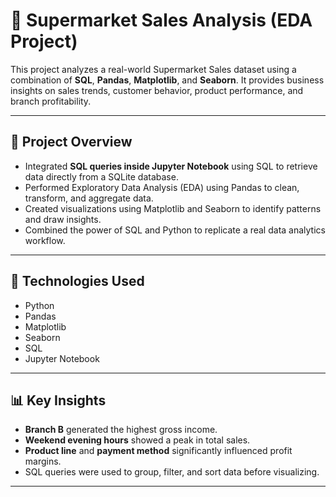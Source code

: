 # 🛒 Supermarket Sales Analysis (EDA Project)

This project analyzes a real-world Supermarket Sales dataset using a combination of **SQL**, **Pandas**, **Matplotlib**, and **Seaborn**. It provides business insights on sales trends, customer behavior, product performance, and branch profitability.

---

## 📌 Project Overview

- Integrated **SQL queries inside Jupyter Notebook** using SQL to retrieve data directly from a SQLite database.
- Performed Exploratory Data Analysis (EDA) using Pandas to clean, transform, and aggregate data.
- Created visualizations using Matplotlib and Seaborn to identify patterns and draw insights.
- Combined the power of SQL and Python to replicate a real data analytics workflow.

---

## 📂 Technologies Used

- Python
- Pandas
- Matplotlib
- Seaborn
- SQL
- Jupyter Notebook

---

## 📊 Key Insights

- **Branch B** generated the highest gross income.
- **Weekend evening hours** showed a peak in total sales.
- **Product line** and **payment method** significantly influenced profit margins.
- SQL queries were used to group, filter, and sort data before visualizing.

---
